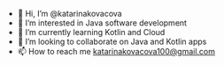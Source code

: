 - 👋 Hi, I’m @katarinakovacova
- 👀 I’m interested in Java software development
- 🌱 I’m currently learning Kotlin and Cloud
- 💞️ I’m looking to collaborate on Java and Kotlin apps
- 📫 How to reach me katarinakovacova100@gmail.com

<!---
katarina-evolution/katarina-evolution is a ✨ special ✨ repository because its `README.md` (this file) appears on your GitHub profile.
You can click the Preview link to take a look at your changes.
--->
